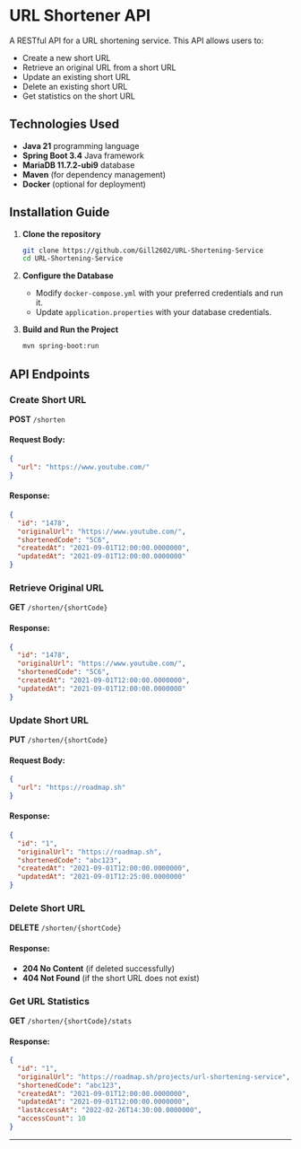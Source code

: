 # URL Shortener API

A RESTful API for a URL shortening service. This API allows users to:

- Create a new short URL
- Retrieve an original URL from a short URL
- Update an existing short URL
- Delete an existing short URL
- Get statistics on the short URL 

## Technologies Used

- **Java 21** programming language
- **Spring Boot 3.4** Java framework
- **MariaDB 11.7.2-ubi9** database
- **Maven** (for dependency management)
- **Docker** (optional for deployment)

## Installation Guide

1. **Clone the repository**
   ```sh
   git clone https://github.com/Gill2602/URL-Shortening-Service
   cd URL-Shortening-Service
   ```

2. **Configure the Database**
   - Modify `docker-compose.yml` with your preferred credentials and run it.
   - Update `application.properties` with your database credentials.

3. **Build and Run the Project**
   ```sh
   mvn spring-boot:run
   ```

## API Endpoints

### Create Short URL
**POST** `/shorten`
#### Request Body:
```json
{
  "url": "https://www.youtube.com/"
}
```
#### Response:
```json
{
  "id": "1478",
  "originalUrl": "https://www.youtube.com/",
  "shortenedCode": "5C6",
  "createdAt": "2021-09-01T12:00:00.0000000",
  "updatedAt": "2021-09-01T12:00:00.0000000"
}
```

### Retrieve Original URL
**GET** `/shorten/{shortCode}`
#### Response:
```json
{
  "id": "1478",
  "originalUrl": "https://www.youtube.com/",
  "shortenedCode": "5C6",
  "createdAt": "2021-09-01T12:00:00.0000000",
  "updatedAt": "2021-09-01T12:00:00.0000000"
}
```

### Update Short URL
**PUT** `/shorten/{shortCode}`
#### Request Body:
```json
{
  "url": "https://roadmap.sh"
}
```
#### Response:
```json
{
  "id": "1",
  "originalUrl": "https://roadmap.sh",
  "shortenedCode": "abc123",
  "createdAt": "2021-09-01T12:00:00.0000000",
  "updatedAt": "2021-09-01T12:25:00.0000000"
}
```

### Delete Short URL
**DELETE** `/shorten/{shortCode}`
#### Response:
- **204 No Content** (if deleted successfully)
- **404 Not Found** (if the short URL does not exist)

### Get URL Statistics
**GET** `/shorten/{shortCode}/stats`
#### Response:
```json
{
  "id": "1",
  "originalUrl": "https://roadmap.sh/projects/url-shortening-service",
  "shortenedCode": "abc123",
  "createdAt": "2021-09-01T12:00:00.0000000",
  "updatedAt": "2021-09-01T12:00:00.0000000", 
  "lastAccessAt": "2022-02-26T14:30:00.0000000",
  "accessCount": 10
}
```

---


